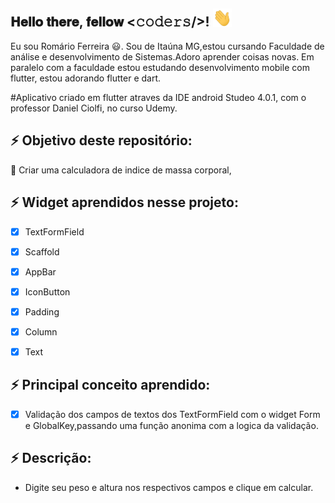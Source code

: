 <h2> 𝐇𝐞𝐥𝐥𝐨 𝐭𝐡𝐞𝐫𝐞, 𝐟𝐞𝐥𝐥𝐨𝐰 <𝚌𝚘𝚍𝚎𝚛𝚜/>! <img src="https://raw.githubusercontent.com/ABSphreak/ABSphreak/master/gifs/Hi.gif" width="30px"></h2>

Eu sou Romário Ferreira 😃. Sou de Itaúna MG,estou cursando Faculdade de análise e desenvolvimento de Sistemas.Adoro aprender coisas novas.
Em paralelo com a faculdade estou estudando desenvolvimento mobile com flutter, estou adorando flutter e dart.

#Aplicativo criado em flutter atraves da IDE android Studeo 4.0.1, com o professor Daniel Ciolfi, no curso Udemy.


## ⚡ Objetivo deste repositório:
🎯 Criar uma calculadora de indice de massa corporal, 


## ⚡ Widget aprendidos nesse projeto:
- [x] TextFormField
- [x] Scaffold
- [x] AppBar
- [x] IconButton
- [x] Padding
- [x] Column
- [x] Text


## ⚡ Principal conceito aprendido:
- [x] Validação dos campos de textos dos TextFormField com o widget Form e GlobalKey,passando uma função anonima com a logica da validação.



## ⚡ Descrição:
* Digite seu peso e altura nos respectivos campos e clique em calcular.




